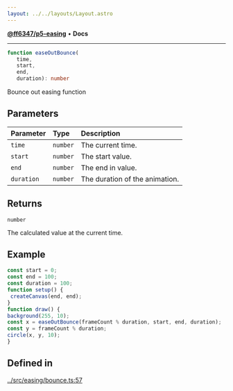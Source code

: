 ```yaml
---
layout: ../../layouts/Layout.astro
---
```


[**@ff6347/p5-easing**](README.md) • **Docs**

***

```ts
function easeOutBounce(
   time, 
   start, 
   end, 
   duration): number
```

Bounce out easing function

## Parameters

| Parameter | Type | Description |
| :------ | :------ | :------ |
| `time` | `number` | The current time. |
| `start` | `number` | The start value. |
| `end` | `number` | The end in value. |
| `duration` | `number` | The duration of the animation. |

## Returns

`number`

The calculated value at the current time.

## Example

```ts
const start = 0;
const end = 100;
const duration = 100;
function setup() {
 createCanvas(end, end);
}
function draw() {
background(255, 10);
const x = easeOutBounce(frameCount % duration, start, end, duration);
const y = frameCount % duration;
circle(x, y, 10);
}
```

## Defined in

[../src/easing/bounce.ts:57](https://github.com/ff6347/p5-easing/blob/226687d365587d73a12ac8d460667a1a198c05c5/src/easing/bounce.ts#L57)

